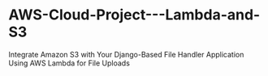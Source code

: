 # AWS-Cloud-Project---Lambda-and-S3
Integrate Amazon S3 with Your Django-Based File Handler Application Using AWS Lambda for File Uploads
